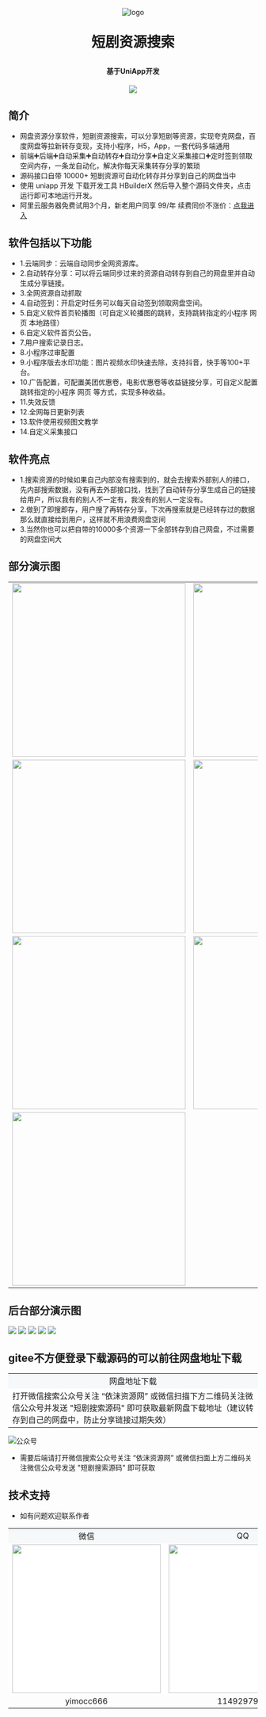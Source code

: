 <p align="center">
	<img alt="logo" src="https://img.eplusskin.com/uploads/20240730/log.png">
</p>
<h1 align="center" style="margin: 30px 0 30px; font-weight: bold;">短剧资源搜索</h1>
<h4 align="center">基于UniApp开发</h4>
<p align="center">
	<img src="https://img.shields.io/github/license/mashape/apistatus.svg">
</p>

## 简介

- 网盘资源分享软件，短剧资源搜索，可以分享短剧等资源，实现夸克网盘，百度网盘等拉新转存变现，支持小程序，H5，App，一套代码多端通用
- 前端➕后端➕自动采集➕自动转存➕自动分享➕自定义采集接口➕定时签到领取空间内存，一条龙自动化，解决你每天采集转存分享的繁琐
- 源码接口自带 10000+ 短剧资源可自动化转存并分享到自己的网盘当中
- 使用 uniapp 开发 下载开发工具 HBuilderX 然后导入整个源码文件夹，点击运行即可本地运行开发。
- 阿里云服务器免费试用3个月，新老用户同享 99/年 续费同价不涨价：[点我进入](https://www.aliyun.com/daily-act/ecs/activity_selection?userCode=ua4mkdxk)
## 软件包括以下功能
- 1.云端同步：云端自动同步全网资源库。
- 2.自动转存分享：可以将云端同步过来的资源自动转存到自己的网盘里并自动生成分享链接。
- 3.全网资源自动抓取
- 4.自动签到：开启定时任务可以每天自动签到领取网盘空间。
- 5.自定义软件首页轮播图（可自定义轮播图的跳转，支持跳转指定的小程序 网页 本地路径）
- 6.自定义软件首页公告。
- 7.用户搜索记录日志。
- 8.小程序过审配置
- 9.小程序版去水印功能：图片视频水印快速去除，支持抖音，快手等100+平台。
- 10.广告配置，可配置美团优惠卷，电影优惠卷等收益链接分享，可自定义配置跳转指定的小程序 网页 等方式，实现多种收益。
- 11.失效反馈
- 12.全网每日更新列表
- 13.软件使用视频图文教学
- 14.自定义采集接口

## 软件亮点
- 1.搜索资源的时候如果自己内部没有搜索到的，就会去搜索外部别人的接口，先内部搜索数据，没有再去外部接口找，找到了自动转存分享生成自己的链接给用户，所以我有的别人不一定有，我没有的别人一定没有。
- 2.做到了即搜即存，用户搜了再转存分享，下次再搜索就是已经转存过的数据那么就直接给到用户，这样就不用浪费网盘空间
- 3.当然你也可以把自带的10000多个资源一下全部转存到自己网盘，不过需要的网盘空间大





## 部分演示图
<table>
    <tr>
        <td><img width="350" src="https://simgs.emoboy.vip/app-show/duanju/1/dj1.png"/></td>
        <td><img width="350" src="https://simgs.emoboy.vip/app-show/duanju/1/dj3.jpg"/></td>
    </tr>
    <tr>
        <td><img width="350" src="https://simgs.emoboy.vip/app-show/duanju/1/%E5%BE%AE%E4%BF%A1%E5%9B%BE%E7%89%87_20241029152758.jpg"/></td>
        <td><img width="350" src="https://simgs.emoboy.vip/app-show/duanju/1/%E5%BE%AE%E4%BF%A1%E5%9B%BE%E7%89%87_20241029152801.jpg"/></td>
    </tr>
    <tr>
        <td><img width="350" src="https://simgs.emoboy.vip/app-show/duanju/1/dj2.png"/></td>
        <td><img width="350" src="https://simgs.emoboy.vip/app-show/duanju/1/dj4.jpg"/></td>
    </tr>
    <tr>
        <td><img width="350" src="https://simgs.emoboy.vip/app-show/duanju/1/22.jpg"/></td>
    </tr>
</table>

## 后台部分演示图
<img src="https://simgs.emoboy.vip/app-show/duanju/1/1.jpg"/>
<img src="https://simgs.emoboy.vip/app-show/duanju/1/2.jpg"/>
<img src="https://simgs.emoboy.vip/app-show/duanju/1/3.jpg"/>
<img src="https://simgs.emoboy.vip/app-show/duanju/1/4.jpg"/>
<img src="https://simgs.emoboy.vip/app-show/duanju/cj.jpg"/>

## gitee不方便登录下载源码的可以前往网盘地址下载
<table>
    <tr>
        <td align="center" bgcolor=#F6F8FA>网盘地址下载</td>
    </tr>
    <tr>
        <td bgcolor=#FFFFFF>打开微信搜索公众号关注 “依沫资源网” 或微信扫描下方二维码关注微信公众号并发送 "短剧搜索源码" 即可获取最新网盘下载地址（建议转存到自己的网盘中，防止分享链接过期失效） </td>
    </tr>
</table>
<img src="https://img.eplusskin.com/uploads/20240730/gongzhonghao2.png" alt="公众号"/>

* 需要后端请打开微信搜索公众号关注 “依沫资源网” 或微信扫面上方二维码关注微信公众号发送 "短剧搜索源码" 即可获取

## 技术支持

- 如有问题欢迎联系作者

<table>
    <tr>
        <td align="center" bgcolor=#F6F8FA>微信</td>
        <td align="center" bgcolor=#F6F8FA>QQ</td>
    </tr>
    <tr>
        <td bgcolor=#FFFFFF><img width = "300" src="https://simgs.emoboy.vip/appimg/bigwx.png"/></td>
        <td bgcolor=#FFFFFF><img width = "300" src="https://img.eplusskin.com/uploads/20240730/qiuqiu3.png"/></td>
    </tr>
    <tr>
        <td align="center">yimocc666</td>
        <td align="center">1149297946</td>
    </tr>
</table>




